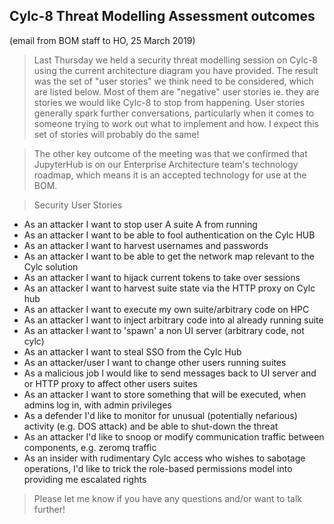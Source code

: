 
## Cylc-8 Threat Modelling Assessment outcomes

(email from BOM staff to HO, 25 March 2019)

> Last Thursday we held a security threat modelling session on Cylc-8 using the
current architecture diagram you have provided. The result was the set of
"user stories" we think need to be considered, which are listed below.  Most of
them are "negative" user stories ie. they are stories we would like Cylc-8 to
stop from happening.  User stories generally spark further conversations,
particularly when it comes to someone trying to work out what to implement and
how. I expect this set of stories will probably do the same!
 
> The other key outcome of the meeting was that we confirmed that JupyterHub is
on our Enterprise Architecture team's technology roadmap, which means it is an
accepted technology for use at the BOM.

> Security User Stories
>
- As an attacker I want to stop user A suite A from running
- As an attacker I want to be able to fool authentication on the Cylc HUB
- As an attacker I want to harvest usernames and passwords
- As an attacker I want to be able to get the network map relevant to the Cylc solution
- As an attacker I want to hijack current tokens to take over sessions
- As an attacker I want to harvest suite state via the HTTP proxy on Cylc hub
- As an attacker I want to execute my own suite/arbitrary code on HPC
- As an attacker I want to inject arbitrary code into al already running suite
- As an attacker I want to 'spawn' a non UI server (arbitrary code, not cylc)
- As an attacker I want to steal SSO from the Cylc Hub
- As an attacker/user I want to change other users running suites
- As a malicious job I would like to send messages back to UI server and or HTTP proxy to affect other users suites
- As an attacker I want to store something that will be executed, when admins log in, with admin privileges
- As a defender I'd like to monitor for unusual (potentially nefarious) activity (e.g. DOS attack) and be able to shut-down the threat
- As an attacker I'd like to snoop or modify communication traffic between components, e.g. zeromq traffic
- As an insider with rudimentary Cylc access who wishes to sabotage operations, I'd like to trick the role-based permissions model into providing me escalated rights


> Please let me know if you have any questions and/or want to talk further!
